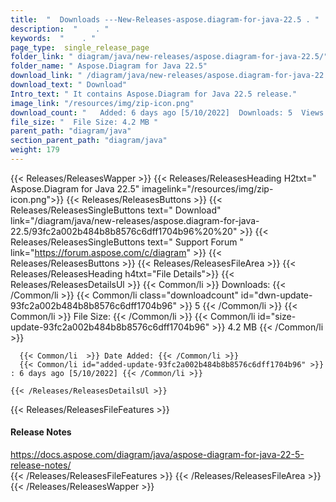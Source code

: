 ```yaml
---
title:  "  Downloads ---New-Releases-aspose.diagram-for-java-22.5 . " 
description:  "    . " 
keywords:  "    . " 
page_type:  single_release_page
folder_link: " diagram/java/new-releases/aspose.diagram-for-java-22.5/"
folder_name: " Aspose.Diagram for Java 22.5"
download_link: " /diagram/java/new-releases/aspose.diagram-for-java-22.5/93fc2a002b484b8b8576c6dff1704b96"
download_text: " Download"
Intro_text: " It contains Aspose.Diagram for Java 22.5 release."
image_link: "/resources/img/zip-icon.png"
download_count: "   Added: 6 days ago [5/10/2022]  Downloads: 5  Views: 71"
file_size: "  File Size: 4.2 MB "
parent_path: "diagram/java"
section_parent_path: "diagram/java"
weight: 179
---
```


{{< Releases/ReleasesWapper >}}
  {{< Releases/ReleasesHeading H2txt=" Aspose.Diagram for Java 22.5" imagelink="/resources/img/zip-icon.png">}}
  {{< Releases/ReleasesButtons >}}
    {{< Releases/ReleasesSingleButtons text=" Download" link="/diagram/java/new-releases/aspose.diagram-for-java-22.5/93fc2a002b484b8b8576c6dff1704b96%20%20" >}}
    {{< Releases/ReleasesSingleButtons text=" Support Forum " link="https://forum.aspose.com/c/diagram" >}}
  {{< Releases/ReleasesButtons >}}
  {{< Releases/ReleasesFileArea >}}
    {{< Releases/ReleasesHeading h4txt="File Details">}}
    {{< Releases/ReleasesDetailsUl >}}
            {{< Common/li  >}} Downloads: {{< /Common/li >}} 
      {{< Common/li class="downloadcount" id="dwn-update-93fc2a002b484b8b8576c6dff1704b96" >}} 5 {{< /Common/li >}} 
      {{< Common/li  >}} File Size: {{< /Common/li >}} 
      {{< Common/li id="size-update-93fc2a002b484b8b8576c6dff1704b96" >}} 4.2 MB {{< /Common/li >}} 


      {{< Common/li  >}} Date Added: {{< /Common/li >}} 
      {{< Common/li id="added-update-93fc2a002b484b8b8576c6dff1704b96" >}} : 6 days ago [5/10/2022] {{< /Common/li >}} 

    {{< /Releases/ReleasesDetailsUl >}}

  {{< Releases/ReleasesFileFeatures >}}
      <h4>Release Notes</h4><div><a href="https://docs.aspose.com/diagram/java/aspose-diagram-for-java-22-5-release-notes/">https://docs.aspose.com/diagram/java/aspose-diagram-for-java-22-5-release-notes/</a></div>
  {{< /Releases/ReleasesFileFeatures >}}
 {{< /Releases/ReleasesFileArea >}}
{{< /Releases/ReleasesWapper >}}


